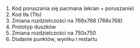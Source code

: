 1. Kod poruszania się pacmana (ekran + poruszanie)
2. Kod tła (Tło)
3. Zmiana rozdzielczości na 768x768 (768x768)
4. Prototyp duszków
5. Zmiana rozdzielczości na 750x750
6. Dodanie punktów, wyniku i restartu
